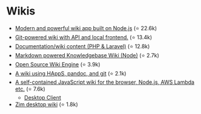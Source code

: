 Wikis
=====

- [Modern and powerful wiki app built on Node.js](https://github.com/Requarks/wiki) (⭐ 22.6k)
- [Git-powered wiki with API and local frontend.](https://github.com/gollum/gollum) (⭐ 13.4k)
- [Documentation/wiki content (PHP & Laravel)](https://github.com/BookStackApp/BookStack) (⭐ 12.8k)
- [Markdown powered Knowledgebase Wiki (Node)](https://github.com/ryanlelek/Raneto) (⭐ 2.7k)
- [Open Source Wiki Engine](https://github.com/dokuwiki/dokuwiki) (⭐ 3.9k)
- [A wiki using HAppS, pandoc, and git](https://github.com/jgm/gitit) (⭐ 2.1k)
- [A self-contained JavaScript wiki for the browser, Node.js, AWS Lambda etc.](https://github.com/Jermolene/TiddlyWiki5) (⭐ 7.6k)
  - [Desktop Client](https://github.com/TiddlyWiki/TiddlyDesktop/)
- [Zim desktop wiki](https://github.com/zim-desktop-wiki/zim-desktop-wiki) (⭐ 1.8k)
